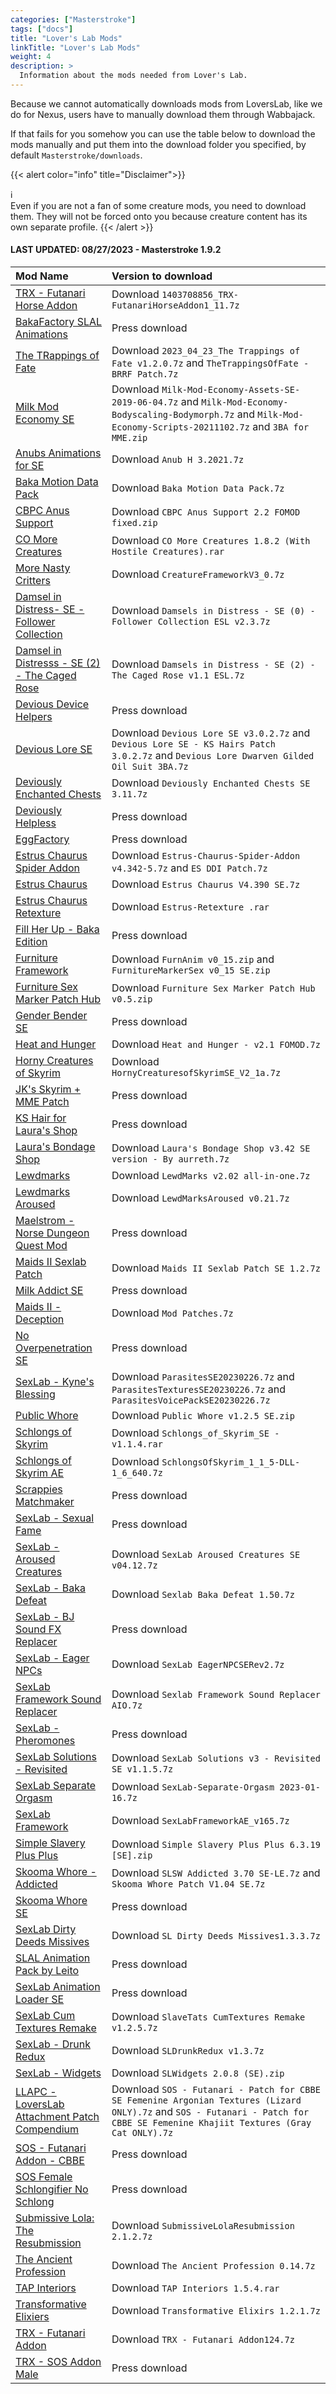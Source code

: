 ```yaml
---
categories: ["Masterstroke"]
tags: ["docs"] 
title: "Lover's Lab Mods"
linkTitle: "Lover's Lab Mods"
weight: 4
description: >
  Information about the mods needed from Lover's Lab.
---
```


Because we cannot automatically downloads mods from LoversLab, like we do for Nexus, users have to manually download them through Wabbajack.

If that fails for you somehow you can use the table below to download the mods manually and put them into the download folder you specified, by default `Masterstroke/downloads`.

{{< alert color="info" title="Disclaimer">}}
<div class="alert-icon">ℹ️</div>
Even if you are not a fan of some creature mods, you need to download them. They will not be forced onto you because creature content has its own separate profile.
{{< /alert >}}

#### LAST UPDATED: 08/27/2023 - Masterstroke 1.9.2

| Mod Name  | Version to download   |
|:----------|:----------------------|
| [TRX - Futanari Horse Addon](https://www.loverslab.com/files/file/22071-trx-futanari-horse-addon-beta-test/)              | Download `1403708856_TRX-FutanariHorseAddon1_11.7z`       |
| [BakaFactory SLAL Animations](https://www.loverslab.com/files/file/6707-bakafactorys-slal-animation-le-sse/)              | Press download                                            |
| [The TRappings of Fate](https://www.loverslab.com/files/file/22231-the-trappings-of-fate/)                                | Download `2023_04_23_The Trappings of Fate v1.2.0.7z` and `TheTrappingsOfFate - BRRF Patch.7z`    |
| [Milk Mod Economy SE](https://www.loverslab.com/files/file/6103-milk-mod-economy-se/)                                     | Download `Milk-Mod-Economy-Assets-SE-2019-06-04.7z` and `Milk-Mod-Economy-Bodyscaling-Bodymorph.7z` and `Milk-Mod-Economy-Scripts-20211102.7z` and `3BA for MME.zip`    |
| [Anubs Animations for SE](https://www.loverslab.com/files/file/5623-anubs-animations-for-se/)                             | Download `Anub H 3.2021.7z`                               |
| [Baka Motion Data Pack](https://www.loverslab.com/files/file/26992-baka-motion-data-pack/)                                | Download `Baka Motion Data Pack.7z`                       |
| [CBPC Anus Support](https://www.loverslab.com/files/file/22048-cbpc-separate-anal-collision-22-cbpc-156/)                 | Download `CBPC Anus Support 2.2 FOMOD fixed.zip`          |
| [CO More Creatures](https://www.loverslab.com/files/file/12760-creature-overhaul/)                                        | Download `CO More Creatures 1.8.2 (With Hostile Creatures).rar`   |
| [More Nasty Critters](https://www.loverslab.com/files/file/5464-more-nasty-critters-special-edition/)                     | Download `CreatureFrameworkV3_0.7z`                       |
| [Damsel in Distress- SE - Follower Collection](https://www.loverslab.com/files/file/19789-damsels-in-distress-se-0-follower-collection/)      | Download `Damsels in Distress - SE (0) - Follower Collection ESL v2.3.7z` |
| [Damsel in Distresss - SE (2) - The Caged Rose](https://www.loverslab.com/files/file/24377-damsels-in-distress-se-2-the-caged-rose/)          | Download `Damsels in Distress - SE (2) - The Caged Rose v1.1 ESL.7z`  |
| [Devious Device Helpers](https://www.loverslab.com/files/file/5236-devious-device-helpers/)                               | Press download                                            |
| [Devious Lore SE](https://www.loverslab.com/files/file/16231-devious-lore-se/)                                            | Download `Devious Lore SE v3.0.2.7z` and `Devious Lore SE - KS Hairs Patch 3.0.2.7z` and `Devious Lore Dwarven Gilded Oil Suit 3BA.7z`   |
| [Deviously Enchanted Chests](https://www.loverslab.com/files/file/1405-deviously-enchanted-chests/)                       | Download `Deviously Enchanted Chests SE 3.11.7z`          |
| [Deviously Helpless](https://www.loverslab.com/files/file/6561-deviously-helpless-se/)                                    | Press download                                            |
| [EggFactory](https://www.loverslab.com/files/file/28160-egg-factory-64-bit/)                                              | Press download                                            |
| [Estrus Chaurus Spider Addon](https://www.loverslab.com/files/file/2438-estrus-chaurus-spider-addon-╲-•̀-ω-•́-╱/)           | Download `Estrus-Chaurus-Spider-Addon v4.342-5.7z` and `ES DDI Patch.7z`  |
| [Estrus Chaurus](https://www.loverslab.com/files/file/1033-estrus-chaurus/)                                               | Download `Estrus Chaurus V4.390 SE.7z`                    |
| [Estrus Chaurus Retexture](https://www.loverslab.com/files/file/16912-estrus-re-texture-chaurusdwemer-style/)             | Download `Estrus-Retexture .rar`                          |
| [Fill Her Up - Baka Edition](https://www.loverslab.com/files/file/14920-fill-her-up-baka-edition/)                        | Press download                                            |
| [Furniture Framework](https://www.loverslab.com/files/file/13464-furniture-sex-framework/)                                | Download `FurnAnim v0_15.zip` and `FurnitureMarkerSex v0_15 SE.zip`   |
| [Furniture Sex Marker Patch Hub](https://www.loverslab.com/files/file/25680-furniture-sex-markers-patch-hub/)             | Download `Furniture Sex Marker Patch Hub v0.5.zip`        |
| [Gender Bender SE](https://www.loverslab.com/files/file/6976-gender-bender-se/)                                           | Press download                                            |
| [Heat and Hunger](https://www.loverslab.com/files/file/22493-heat-hunger-sunhelm-addon/)                                  | Download `Heat and Hunger - v2.1 FOMOD.7z`                |
| [Horny Creatures of Skyrim](https://www.loverslab.com/files/file/5465-horny-creatures-of-skyrim-special-edition/)         | Download `HornyCreaturesofSkyrimSE_V2_1a.7z`              |
| [JK's Skyrim + MME Patch](https://www.loverslab.com/files/file/19660-jks-skyrim-milk-mod-economy-patch/)                  | Press download                                            |
| [KS Hair for Laura's Shop](https://www.loverslab.com/files/file/20327-kshair-for-lauras-bondage-shop-se/)                 | Press download                                            |
| [Laura's Bondage Shop](https://www.loverslab.com/files/file/6949-devious-devices-lauras-bondage-shop-13-jan-2023-v342/)   | Download `Laura's Bondage Shop v3.42 SE version - By aurreth.7z`  |
| [Lewdmarks](https://www.loverslab.com/files/file/9655-lewdmarks/)                                                         | Download `LewdMarks v2.02 all-in-one.7z`                  |
| [Lewdmarks Aroused](https://www.loverslab.com/files/file/25274-lewdmarks-aroused/)                                        | Download `LewdMarksAroused v0.21.7z`                      |
| [Maelstrom - Norse Dungeon Quest Mod](https://www.loverslab.com/files/file/18500-maelstrom-norse-dungeon-quest-mod-se/)   | Press download                                            |
| [Maids II Sexlab Patch](https://www.loverslab.com/files/file/14010-maids-ii-sexlab-patch-se/)                             | Download `Maids II Sexlab Patch SE 1.2.7z`                |
| [Milk Addict SE](https://www.loverslab.com/files/file/11621-milk-addict-se/)                                              | Press download                                            |
| [Maids II - Deception](https://www.loverslab.com/files/file/3474-maids-ii-deception/)                                     | Download `Mod Patches.7z`                                 |
| [No Overpenetration SE](https://www.loverslab.com/files/file/10339-no-overpenetration-se/)                                | Press download                                            |
| [SexLab - Kyne's Blessing](https://www.loverslab.com/files/file/26009-sexlab-parasites-kynes-blessing-se-february-2023/)  | Download `ParasitesSE20230226.7z` and `ParasitesTexturesSE20230226.7z` and `ParasitesVoicePackSE20230226.7z`  |
| [Public Whore](https://www.loverslab.com/files/file/17026-public-whore/)                                                  | Download `Public Whore v1.2.5 SE.zip`                     |
| [Schlongs of Skyrim](https://www.loverslab.com/files/file/5355-schlongs-of-skyrim-se/)                                    | Download `Schlongs_of_Skyrim_SE - v1.1.4.rar`             |
| [Schlongs of Skyrim AE](https://www.loverslab.com/topic/208074-schlongs-of-skyrim-dll-for-ae/)                            | Download `SchlongsOfSkyrim_1_1_5-DLL-1_6_640.7z`          |
| [Scrappies Matchmaker](https://www.loverslab.com/files/file/19891-scrappies-matchmaker/)                                  | Press download                                            |
| [SexLab - Sexual Fame](https://www.loverslab.com/files/file/2455-sex-lab-sexual-fame-framework/)                          | Press download                                            |
| [SexLab - Aroused Creatures](https://www.loverslab.com/files/file/6022-sexlab-aroused-creatures-se-2023-06-09/)           | Download `SexLab Aroused Creatures SE v04.12.7z`          |
| [SexLab - Baka Defeat](https://www.loverslab.com/files/file/18689-sexlab-defeat-baka-edition-lese/)                       | Download `Sexlab Baka Defeat 1.50.7z`                     |
| [SexLab - BJ Sound FX Replacer](https://www.loverslab.com/files/file/15988-sexlab-bj-sound-fx-replacerv01/)               | Press download                                            |
| [SexLab - Eager NPCs](https://www.loverslab.com/files/file/7309-sexlab-eager-npcs-se-slen/)                               | Download `SexLab EagerNPCSERev2.7z`                       |
| [SexLab Framework Sound Replacer](https://www.loverslab.com/files/file/14230-sexlab-framework-sound-replacer/)            | Download `Sexlab Framework Sound Replacer AIO.7z`         |
| [SexLab - Pheromones](https://www.loverslab.com/files/file/6893-sexlab-pheromones/)                                       | Press download                                            |
| [SexLab Solutions - Revisited](https://www.loverslab.com/files/file/10742-sexlab-solutions-revisited-se/)                 | Download `SexLab Solutions v3 - Revisited SE v1.1.5.7z`   |
| [SexLab Separate Orgasm](https://www.loverslab.com/files/file/5929-sexlab-separate-orgasm-se/)                            | Download `SexLab-Separate-Orgasm 2023-01-16.7z`           |
| [SexLab Framework](https://www.loverslab.com/files/file/20058-sexlab-se-sex-animation-framework-v165-110822/)             | Download `SexLabFrameworkAE_v165.7z`                      |
| [Simple Slavery Plus Plus](https://www.loverslab.com/files/file/13531-simple-slavery-plus-plus/)                          | Download `Simple Slavery Plus Plus 6.3.19 [SE].zip`       |
| [Skooma Whore - Addicted](https://www.loverslab.com/files/file/2229-skooma-whore-addicted/)                               | Download `SLSW Addicted 3.70 SE-LE.7z` and `Skooma Whore Patch V1.04 SE.7z`    |
| [Skooma Whore SE](https://www.loverslab.com/files/file/10093-skooma-whore-se/)                                            | Press download                                            |
| [SexLab Dirty Deeds Missives](https://www.loverslab.com/files/file/23523-sl-dirty-deeds-missives/)                        | Download `SL Dirty Deeds Missives1.3.3.7z`                |
| [SLAL Animation Pack by Leito](https://www.loverslab.com/files/file/6357-slal-animation-pack-by-leito-se/)                | Press download                                            |
| [SexLab Animation Loader SE](https://www.loverslab.com/files/file/5328-sexlab-animation-loader-sse/)                      | Press download                                            |
| [SexLab Cum Textures Remake](https://www.loverslab.com/files/file/2968-sexlab-cum-textures-remake-slavetats/)             | Download `SlaveTats CumTextures Remake v1.2.5.7z`         |
| [SexLab - Drunk Redux](https://www.loverslab.com/files/file/11310-sexlab-drunk-redux/)                                    | Download `SLDrunkRedux v1.3.7z`                           |
| [SexLab - Widgets](https://www.loverslab.com/files/file/19148-sl-widgets/)                                                | Download `SLWidgets 2.0.8 (SE).zip`                       |
| [LLAPC - LoversLab Attachment Patch Compendium](https://www.loverslab.com/files/file/18156-llapc-loverslab-attachment-patch-compendium/)    | Download `SOS - Futanari - Patch for CBBE SE Femenine Argonian Textures (Lizard ONLY).7z` and `SOS - Futanari - Patch for CBBE SE Femenine Khajiit Textures (Gray Cat ONLY).7z` |
| [SOS - Futanari Addon - CBBE](https://www.loverslab.com/files/file/11344-sos-addon-futanari-cbbe-sse/)                    | Press download                                            |
| [SOS Female Schlongifier No Schlong](https://www.loverslab.com/files/file/1699-sos-female-schlongifier-no-schlong-addon/) | Press download                                            |
| [Submissive Lola: The Resubmission](https://www.loverslab.com/files/file/15346-submissive-lola-the-resubmission-lese)     | Download `SubmissiveLolaResubmission 2.1.2.7z`            |
| [The Ancient Profession](https://www.loverslab.com/files/file/11556-the-ancient-profession-2023-04-24)                    | Download  `The Ancient Profession 0.14.7z`                |
| [TAP Interiors](https://www.loverslab.com/files/file/22844-the-ancient-profession-interiors/)                             | Download `TAP Interiors 1.5.4.rar`                        |
| [Transformative Elixiers](https://www.loverslab.com/files/file/19735-transformative-elixirs/)                             | Download `Transformative Elixirs 1.2.1.7z`                |
| [TRX - Futanari Addon](https://www.loverslab.com/files/file/19039-trx-futanari-addon-wip/)                                | Download `TRX - Futanari Addon124.7z`                     |
| [TRX - SOS Addon Male](https://www.loverslab.com/files/file/20871-trx-sos-addon-male/)                                    | Press download                                            |
